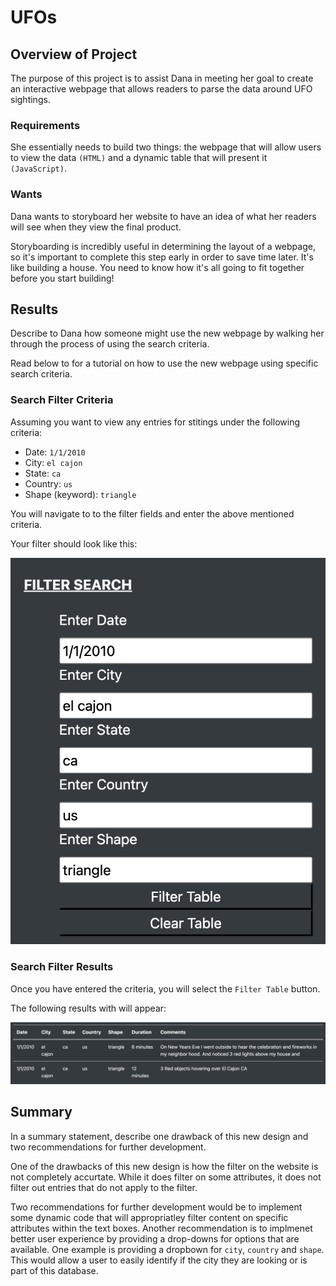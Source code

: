 # UFOs

## Overview of Project
The purpose of this project is to assist Dana in meeting her goal to create an interactive webpage that allows readers to parse the data around UFO sightings. 

### __Requirements__
She essentially needs to build two things: the webpage that will allow users to view the data `(HTML)` and a dynamic table that will present it `(JavaScript)`.

### __Wants__
Dana wants to storyboard her website to have an idea of what her readers will see when they view the final 
product. 

Storyboarding is incredibly useful in determining the layout of a webpage, so it's important to complete this step early in order to save time later. It's like building a house. You need to know how it's all going to fit together before you start building!



## Results
Describe to Dana how someone might use the new webpage by walking her through the process of using the search criteria.

Read below to for a tutorial on how to use the new webpage using specific search criteria. 

### __Search Filter Criteria__ 
Assuming you want to view any entries for stitings under the following criteria:
* Date: `1/1/2010`
* City: `el cajon`
* State: `ca`
* Country: `us`
* Shape (keyword): `triangle`

You will navigate to to the filter fields and enter the above mentioned criteria. 

Your filter should look like this:

![filter_criteria](https://github.com/hastyjr/UFOs/blob/main/static/images/filter_criteria.png)
### __Search Filter Results__
Once you have entered the criteria, you will select the `Filter Table` button.

The following results with will appear:

![filter_results](https://github.com/hastyjr/UFOs/blob/main/static/images/filter_results.png)


## Summary
In a summary statement, describe one drawback of this new design and two recommendations for further development.

One of the drawbacks of this new design is how the filter on the website is not completely accurtate. While it does filter on some attributes, it does not filter out entries that do not apply to the filter. 

Two recommendations for further development would be to implement some dynamic code that will appropriatley filter content on specific attributes within the text boxes. Another recommendation is to implmenet better user experience by providing a drop-downs for options that are available. One example is providing a dropbown for `city`, `country` and `shape`. This would allow a user to easily identify if the city they are looking or is part of this database. 